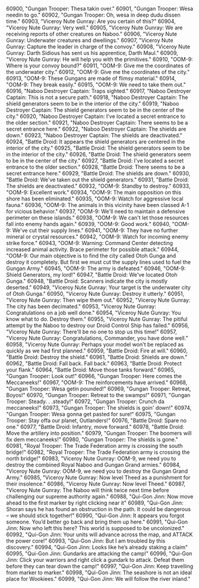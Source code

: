 ﻿60900, "Gungan Trooper: Thesa takin over."
60901, "Gungan Trooper: Wesa needin to go."
60902, "Gungan Trooper: Oh, wesa in deep dudu dissen time."
60903, "Viceroy Nute Gunray: Are you certain of this?"
60904, "Viceroy Nute Gunray: Very well."
60905, "Viceroy Nute Gunray: We are receiving reports of other creatures on Naboo."
60906, "Viceroy Nute Gunray: Underwater creatures and dwellings."
60907, "Viceroy Nute Gunray: Capture the leader in charge of the convoy."
60908, "Viceroy Nute Gunray: Darth Sidious has sent us his apprentice, Darth Maul."
60909, "Viceroy Nute Gunray: He will help you with the primitives."
60910, "OOM-9: Where is your convoy bound?"
60911, "OOM-9: Give me the coordinates of the underwater city."
60912, "OOM-9: Give me the coordinates of the city."
60913, "OOM-9: These Gungans are made of flimsy material."
60914, "OOM-9: They break easily."
60915, "OOM-9: We need to take them out."
60916, "Naboo Destroyer Captain: Traps sighted."
60917, "Naboo Destroyer Captain: This is not a secure path."
60918, "Naboo Destroyer Captain: The shield generators seem to be in the interior of the city."
60919, "Naboo Destroyer Captain: The shield generators seem to be in the center of the city."
60920, "Naboo Destroyer Captain: I've located a secret entrance to the older section."
60921, "Naboo Destroyer Captain: There seems to be a secret entrance here."
60922, "Naboo Destroyer Captain: The shields are down."
60923, "Naboo Destroyer Captain: The shields are deactivated."
60924, "Battle Droid: It appears the shield generators are centered in the interior of the city."
60925, "Battle Droid: The shield generators seem to be in the interior of the city."
60926, "Battle Droid: The shield generators seem to be in the center of the city."
60927, "Battle Droid: I've located a secret entrance to the older section."
60928, "Battle Droid: There seems to be a secret entrance here."
60929, "Battle Droid: The shields are down."
60930, "Battle Droid: We've taken out the shield generators."
60931, "Battle Droid: The shields are deactivated."
60932, "OOM-9: Standby to destroy."
60933, "OOM-9: Excellent work."
60934, "OOM-9: The main opposition on this shore has been eliminated."
60935, "OOM-9: Watch for aggressive local fauna."
60936, "OOM-9: The animals in this vicinity have been classed A-1 for vicious behavior."
60937, "OOM-9: We'll need to maintain a defensive perimeter on these islands."
60938, "OOM-9: We can't let those resources fall into enemy hands again."
60939, "OOM-9: Good work."
60940, "OOM-9: We've cut their supply lines."
60941, "OOM-9: They have no further mineral or crystal resources."
60942, "OOM-9: Watch for incoming enemy strike force."
60943, "OOM-9: Warning:  Command Center detecting increased animal activity.  Brace perimeter for possible attack."
60944, "OOM-9: Our main objective is to find the city called Otoh Gunga and destroy it completely.  But first we must cut the supply lines used to fuel the Gungan Army."
60945, "OOM-9: The army is defeated."
60946, "OOM-9: Shield Generators, my lord!"
60947, "Battle Droid: We've located Otoh Gunga."
60948, "Battle Droid: Scanners indicate the city is mostly deserted."
60949, "Viceroy Nute Gunray: Your target is the underwater city of Otoh Gunga."
60950, "Viceroy Nute Gunray: Destroy it utterly."
60951, "Viceroy Nute Gunray: Then wipe them out."
60952, "Viceroy Nute Gunray: The city has been decimated."
60953, "Viceroy Nute Gunray: Congratulations on a job well done."
60954, "Viceroy Nute Gunray: You know what to do.  Destroy them."
60955, "Viceroy Nute Gunray: The pitiful attempt by the Naboo to destroy our Droid Control Ship has failed."
60956, "Viceroy Nute Gunray: There'll be no one to stop us this time!"
60957, "Viceroy Nute Gunray: Congratulations, Commander, you have done well."
60958, "Viceroy Nute Gunray: Perhaps your model won't be replaced as quickly as we had first planned."
60959, "Battle Droid: Fire at will."
60960, "Battle Droid: Destroy the shield."
60961, "Battle Droid: Shields are down."
60962, "Battle Droid: Fall back.  Fall back."
60963, "Battle Droid: Protect your flank."
60964, "Battle Droid: Move those tanks forward."
60965, "Gungan Trooper: Look out!"
60966, "Gungan Trooper: Here comes the Meccaneeks!"
60967, "OOM-9: The reinforcements have arrived."
60968, "Gungan Trooper: Wesa getin pounded!"
60969, "Gungan Trooper: Retreat, Boyos!"
60970, "Gungan Trooper: Retreat to the swamps!"
60971, "Gungan Trooper: Steady. . .steady!"
60972, "Gungan Trooper: Crunch da meccaneeks!"
60973, "Gungan Trooper: The shields is goin' down!"
60974, "Gungan Trooper: Wesa gonna get pasted for sure!"
60975, "Gungan Trooper: Stay offa our planet, Outlanders!"
60976, "Battle Droid: Spare no one."
60977, "Battle Droid: Infantry, move forward."
60978, "Battle Droid: Move the artillery into position."
60979, "Gungan Trooper: The boomers will fix dem meccaneeks!"
60980, "Gungan Trooper: The shields is gone."
60981, "Royal Trooper: The Trade Federation army is crossing the south bridge!"
60982, "Royal Trooper: The Trade Federation army is crossing the north bridge!"
60983, "Viceroy Nute Gunray: OOM-9, we need you to destroy the combined Royal Naboo and Gungan Grand armies."
60984, "Viceroy Nute Gunray: OOM-9, we need you to destroy the Gungan Grand Army."
60985, "Viceroy Nute Gunray: Now level Theed as a punishment for their insolence."
60986, "Viceroy Nute Gunray: Now level Theed."
60987, "Viceroy Nute Gunray: The Naboo will think twice next time before challenging our supreme authority again."
60988, "Qui-Gon Jinn: Now move ahead to the first marker by right clicking near it"
60989, "Qui-Gon Jinn: Shoran says he has found an obstruction in the path.  It could be dangerous – we should stick together!"
60990, "Qui-Gon Jinn: It appears you forgot someone.  You’d better go back and bring them up here."
60991, "Qui-Gon Jinn: Now who left this here?  This world is supposed to be uncolonized."
60992, "Qui-Gon Jinn: Your units will advance across the map, and ATTACK the power core!"
60993, "Qui-Gon Jinn: But I am troubled by this discovery."
60994, "Qui-Gon Jinn: Looks like he’s already staking a claim"
60995, "Qui-Gon Jinn: Gundarks are attacking the camp!"
60996, "Qui-Gon Jinn: Click your warriors and right click a gundark to attack.  Defeat them before they can tear down the camp!"
60997, "Qui-Gon Jinn: Keep travelling from marker to marker."
60998, "Qui-Gon Jinn: The seashore is not an ideal place for Wookiees."
60999, "Qui-Gon Jinn: We will follow the river inland."
